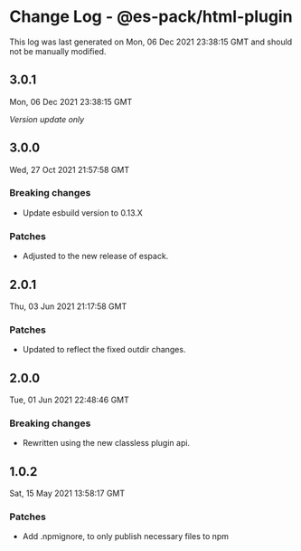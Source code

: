 # Change Log - @es-pack/html-plugin

This log was last generated on Mon, 06 Dec 2021 23:38:15 GMT and should not be manually modified.

## 3.0.1
Mon, 06 Dec 2021 23:38:15 GMT

_Version update only_

## 3.0.0
Wed, 27 Oct 2021 21:57:58 GMT

### Breaking changes

- Update esbuild version to 0.13.X

### Patches

- Adjusted to the new release of espack.

## 2.0.1
Thu, 03 Jun 2021 21:17:58 GMT

### Patches

- Updated to reflect the fixed outdir changes.

## 2.0.0
Tue, 01 Jun 2021 22:48:46 GMT

### Breaking changes

- Rewritten using the new classless plugin api.

## 1.0.2
Sat, 15 May 2021 13:58:17 GMT

### Patches

- Add .npmignore, to only publish necessary files to npm

